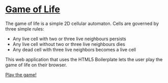 # [Game of Life](http://en.wikipedia.org/wiki/Conway%27s_Game_of_Life)

The game of life is a simple 2D cellular automaton. Cells are governed by three simple rules:

* Any live cell with two or three live neighbours persists
* Any live cell without two or three live neighbours dies
* Any dead cell with three live neighbors becomes a live cell

This web application that uses the HTML5 Boilerplate lets the user play the game of life on their browser.

[Play the game!](http://www.jdr23bc.me/)
